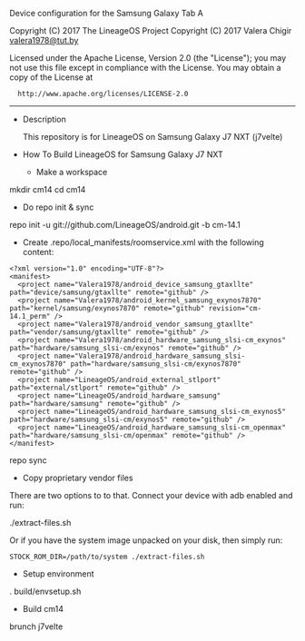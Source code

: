 Device configuration for the Samsung Galaxy Tab A

Copyright (C) 2017 The LineageOS Project
Copyright (C) 2017 Valera Chigir <valera1978@tut.by>

 Licensed under the Apache License, Version 2.0 (the "License");
 you may not use this file except in compliance with the License.
 You may obtain a copy of the License at

      http://www.apache.org/licenses/LICENSE-2.0

------------------------------------------------------------------

* Description

  This repository is for LineageOS on Samsung Galaxy J7 NXT (j7velte)

* How To Build LineageOS for Samsung Galaxy J7 NXT

  - Make a workspace

mkdir cm14
cd cm14

  - Do repo init & sync

repo init -u git://github.com/LineageOS/android.git -b cm-14.1

  - Create .repo/local_manifests/roomservice.xml with the following content:

```
<?xml version="1.0" encoding="UTF-8"?>
<manifest>
  <project name="Valera1978/android_device_samsung_gtaxllte" path="device/samsung/gtaxllte" remote="github" />
  <project name="Valera1978/android_kernel_samsung_exynos7870" path="kernel/samsung/exynos7870" remote="github" revision="cm-14.1_perm" />
  <project name="Valera1978/android_vendor_samsung_gtaxllte" path="vendor/samsung/gtaxllte" remote="github" />
  <project name="Valera1978/android_hardware_samsung_slsi-cm_exynos" path="hardware/samsung_slsi-cm/exynos" remote="github" />
  <project name="Valera1978/android_hardware_samsung_slsi-cm_exynos7870" path="hardware/samsung_slsi-cm/exynos7870" remote="github" />
  <project name="LineageOS/android_external_stlport" path="external/stlport" remote="github" />
  <project name="LineageOS/android_hardware_samsung" path="hardware/samsung" remote="github" />
  <project name="LineageOS/android_hardware_samsung_slsi-cm_exynos5" path="hardware/samsung_slsi-cm/exynos5" remote="github" />
  <project name="LineageOS/android_hardware_samsung_slsi-cm_openmax" path="hardware/samsung_slsi-cm/openmax" remote="github" />
</manifest>
```

repo sync

  - Copy proprietary vendor files

  There are two options to to that. Connect your device with adb enabled and run:

./extract-files.sh

  Or if you have the system image unpacked on your disk, then simply run:

    STOCK_ROM_DIR=/path/to/system ./extract-files.sh

  - Setup environment

. build/envsetup.sh

  - Build cm14

brunch j7velte
